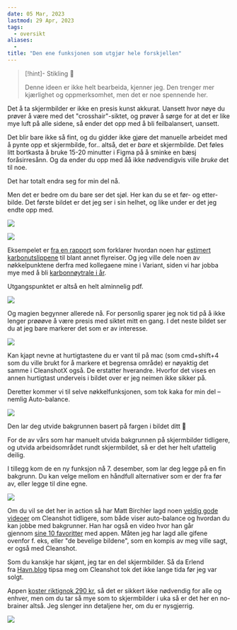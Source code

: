 ```yaml
---
date: 05 Mar, 2023
lastmod: 29 Apr, 2023
tags:
  - oversikt
aliases:
  - 
title: "Den ene funksjonen som utgjør hele forskjellen"
---
```

> [!hint]- Stikling 🌿
>
> Denne ideen er ikke helt bearbeida, kjenner jeg. Den trenger mer kjærlighet og oppmerksomhet, men det er noe spennende her.

Det å ta skjermbilder er ikke en presis kunst akkurat. Uansett hvor nøye du prøver å være med det "crosshair"-siktet, og prøver å sørge for at det er like mye luft på alle sidene, så ender det opp med å bli feilbalansert, uansett.

Det blir bare ikke så fint, og du gidder ikke gjøre det manuelle arbeidet med å pynte opp et skjermbilde, for.. altså, det er _bare_ et skjermbilde. Det føles litt bortkasta å bruke 15-20 minutter i Figma på å sminke en bæsj foråsirresånn. Og da ender du opp med åå ikke nødvendigvis ville _bruke_ det til noe.

Det har totalt endra seg for min del nå.

Men det er bedre om du bare ser det sjøl. Her kan du se et før- og etter-bilde. Det første bildet er det jeg ser i sin helhet, og like under er det jeg endte opp med.

![](https://www.simenskriver.no/content/images/2022/12/CleanShot-2022-12-13-at-08.31.00@2x.png)

![](https://www.simenskriver.no/content/images/2022/12/CleanShot-2022-12-13-at-08.27.50@2x.png)

Eksempelet er [fra en rapport](https://klimatsmartsemester.se/sites/default/files/metodrapport-klimatsmart-semester-version3.pdf?ref=simen-skriver) som forklarer hvordan noen har [estimert karbonutslippene](https://klimatsmartsemester.se/?ref=simen-skriver) til blant annet flyreiser. Og jeg ville dele noen av nøkkelpunktene derfra med kollegaene mine i Variant, siden vi har jobba mye med å bli [karbonnøytrale i år](https://blog.variant.no/n%C3%A5dde-vi-m%C3%A5let-om-karbonn%C3%B8ytralitet-5f95c4114285?ref=simen-skriver).

Utgangspunktet er altså en helt alminnelig pdf.

![](https://www.simenskriver.no/content/images/2022/12/CleanShot-2022-12-13-at-08.15.45.gif)

Og magien begynner allerede nå. For personlig sparer jeg nok tid på å ikke lenger prøøøve å være presis med siktet mitt en gang. I det neste bildet ser du at jeg bare markerer det som er av interesse.

![](https://www.simenskriver.no/content/images/2022/12/CleanShot-2022-12-13-at-08.19.16.gif)

Kan kjapt nevne at hurtigtastene du er vant til på mac (som cmd+shift+4 som du ville brukt for å markere et begrensa område) er nøyaktig det samme i CleanshotX også. De erstatter hverandre. Hvorfor det vises en annen hurtigtast underveis i bildet over er jeg neimen ikke sikker på.

Deretter kommer vi til selve nøkkelfunksjonen, som tok kaka for min del – nemlig Auto-balance.

![](https://www.simenskriver.no/content/images/2022/12/CleanShot-2022-12-13-at-08.21.02.gif)

Den lar deg utvide bakgrunnen basert på fargen i bildet ditt 🤯

For de av vårs som har manuelt utvida bakgrunnen på skjermbilder tidligere, og utvida arbeidsområdet rundt skjermbildet, så er det her helt ufattelig deilig.

I tillegg kom de en ny funksjon nå 7. desember, som lar deg legge på en fin bakgrunn. Du kan velge mellom en håndfull alternativer som er der fra før av, eller legge til dine egne.

![](https://www.simenskriver.no/content/images/2022/12/CleanShot-2022-12-13-at-08.29.14.gif)

Om du vil se det her in action så har Matt Birchler lagd noen [veldig gode videoer](https://youtu.be/4_rPJ3sn-Dw?t=232&ref=simen-skriver) om Cleanshot tidligere, som både viser auto-balance og hvordan du kan jobbe med bakgrunner. Han har også en video hvor han går gjennom [sine 10 favoritter](https://www.youtube.com/watch?v=R1ZJk1Qci6Q&ref=simen-skriver) med appen. Måten jeg har lagd alle gifene ovenfor f. eks, eller "de bevelige bildene", som en kompis av meg ville sagt, er også med Cleanshot.

Som du kanskje har skjønt, jeg tar en del skjermbilder. Så da Erlend fra [Havn.blog](https://www.havn.blog/?ref=simen-skriver) tipsa meg om Cleanshot tok det ikke lange tida før jeg var solgt.

Appen [koster riktignok 290 kr](https://cleanshot.com/pricing?ref=simen-skriver), så det er sikkert ikke nødvendig for alle og enhver, men om du tar så mye som to skjermbilder i uka så er det her en no-brainer altså. Jeg slenger inn detaljene her, om du er nysgjerrig.

![](https://www.simenskriver.no/content/images/2022/12/CleanShot-2022-12-13-at-08.36.32@2x.png)
